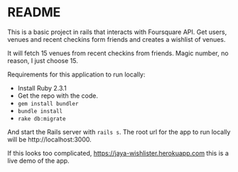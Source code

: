 # README

This is a basic project in rails that interacts with Foursquare API. Get users, venues and recent checkins form friends and creates a wishlist of venues.

It will fetch 15 venues from recent checkins from friends. Magic number, no reason, I just choose 15.

Requirements for this application to run locally:

- Install Ruby 2.3.1
- Get the repo with the code.
- `gem install bundler`
- `bundle install`
- `rake db:migrate`

And start the Rails server with `rails s`.
The root url for the app to run locally will be http://localhost:3000.

If this looks too complicated, https://jaya-wishlister.herokuapp.com this is a live demo of the app.

